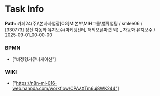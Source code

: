 # Task Info

**Path:** 카페24(주)\본사사업장\[CG]MI본부\MIH그룹\밸류업팀 / smlee06 / [330773] 정산 자동화 유지보수(마케팅센터, 해외오픈마켓 외) _ 자동화 유지보수 / 2025-09-01_00-00-00

### BPMN
- ["비정형커뮤니케이션"]

### WIKI
- ["https://n8n-mi-016-web.hanpda.com/workflow/CPAAXTm6uj8WK244"]

